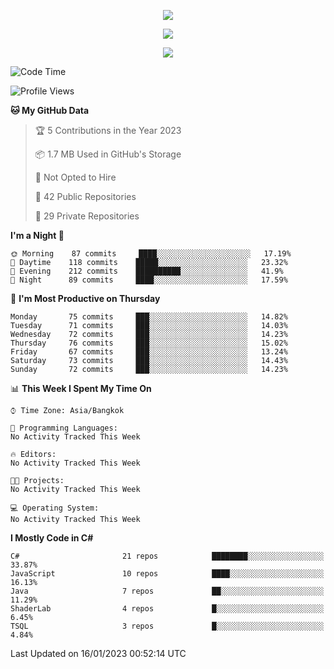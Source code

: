 <p align="center">
  <a href="say-hi.gif"> 
    <img align="center" src="say-hi.gif"/>
  </a>
</p>
<p align="center">
  <a href="https://github.com/htthinh1999">
    <img align="center" src="https://github-readme-stats-kappa-pink.vercel.app/api?username=htthinh1999&show_icons=true&count_private=true&theme=dracula"/>
  </a>
</p>
<p align="center">
  <a href="https://github.com/htthinh1999">
    <img src="https://github-readme-stats-kappa-pink.vercel.app/api/top-langs/?username=htthinh1999&layout=compact&langs_count=6&count_private=true&hide=tsql,hlsl,glsl,shaderlab&theme=dracula"/>
  </a>
</p>

<!--START_SECTION:waka-->
![Code Time](http://img.shields.io/badge/Code%20Time-0%20secs-blue)

![Profile Views](http://img.shields.io/badge/Profile%20Views-0-blue)

**🐱 My GitHub Data** 

> 🏆 5 Contributions in the Year 2023
 > 
> 📦 1.7 MB Used in GitHub's Storage 
 > 
> 🚫 Not Opted to Hire
 > 
> 📜 42 Public Repositories 
 > 
> 🔑 29 Private Repositories  
 > 
**I'm a Night 🦉** 

```text
🌞 Morning    87 commits     ████░░░░░░░░░░░░░░░░░░░░░   17.19% 
🌆 Daytime    118 commits    █████░░░░░░░░░░░░░░░░░░░░   23.32% 
🌃 Evening    212 commits    ██████████░░░░░░░░░░░░░░░   41.9% 
🌙 Night      89 commits     ████░░░░░░░░░░░░░░░░░░░░░   17.59%

```
📅 **I'm Most Productive on Thursday** 

```text
Monday       75 commits     ███░░░░░░░░░░░░░░░░░░░░░░   14.82% 
Tuesday      71 commits     ███░░░░░░░░░░░░░░░░░░░░░░   14.03% 
Wednesday    72 commits     ███░░░░░░░░░░░░░░░░░░░░░░   14.23% 
Thursday     76 commits     ███░░░░░░░░░░░░░░░░░░░░░░   15.02% 
Friday       67 commits     ███░░░░░░░░░░░░░░░░░░░░░░   13.24% 
Saturday     73 commits     ███░░░░░░░░░░░░░░░░░░░░░░   14.43% 
Sunday       72 commits     ███░░░░░░░░░░░░░░░░░░░░░░   14.23%

```


📊 **This Week I Spent My Time On** 

```text
⌚︎ Time Zone: Asia/Bangkok

💬 Programming Languages: 
No Activity Tracked This Week

🔥 Editors: 
No Activity Tracked This Week

🐱‍💻 Projects: 
No Activity Tracked This Week

💻 Operating System: 
No Activity Tracked This Week

```

**I Mostly Code in C#** 

```text
C#                       21 repos            ████████░░░░░░░░░░░░░░░░░   33.87% 
JavaScript               10 repos            ████░░░░░░░░░░░░░░░░░░░░░   16.13% 
Java                     7 repos             ██░░░░░░░░░░░░░░░░░░░░░░░   11.29% 
ShaderLab                4 repos             █░░░░░░░░░░░░░░░░░░░░░░░░   6.45% 
TSQL                     3 repos             █░░░░░░░░░░░░░░░░░░░░░░░░   4.84%

```



 Last Updated on 16/01/2023 00:52:14 UTC
<!--END_SECTION:waka-->
